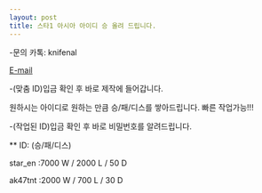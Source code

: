```yaml
---
layout: post
title: 스타1 아시아 아이디 승 올려 드립니다.
---
```


-문의
카톡: knifenal

[E-mail](kickitlikedrummer@gmail.com)

-(맞춤 ID)입금 확인 후 바로 제작에 들어갑니다.

 원하시는 아이디로 원하는 만큼 승/패/디스를 쌓아드립니다. 빠른 작업가능!!! 

-(작업된 ID)입금 확인 후 바로 비밀번호를 알려드립니다.

 **  ID: (승/패/디스)
 
star_en :7000 W / 2000 L / 50 D

ak47tnt :2000 W / 700 L / 30 D


